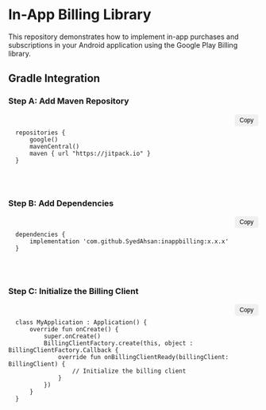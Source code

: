<h1>In-App Billing Library</h1>

This repository demonstrates how to implement in-app purchases and subscriptions in your Android application using the Google Play Billing library.

<style>
  .code-block {
    position: relative;
  }
  .code-block .copy-btn {
    position: absolute;
    top: 0;
    right: 0;
    padding: 5px 10px;
    font-size: 12px;
    border: none;
    border-radius: 5px;
    background-color: #f0f0f0;
    cursor: pointer;
  }
  .code-block .copy-btn:hover {
    background-color: #e0e0e0;
  }
</style>

<h2>Gradle Integration</h2>

### Step A: Add Maven Repository

<div class="code-block">
  <pre>
    
      repositories {
          google()
          mavenCentral()
          maven { url "https://jitpack.io" }
      }

  </pre>
  <button class="copy-btn" data-clipboard-text="repositories {
          google()
          mavenCentral()
          maven { url &quot;https://jitpack.io&quot; }
      }">Copy</button>
</div>

### Step B: Add Dependencies

<div class="code-block">
  <pre>
  
      dependencies {
          implementation 'com.github.SyedAhsan:inappbilling:x.x.x'
      }

  </pre>
  <button class="copy-btn" data-clipboard-text="dependencies {
          implementation 'com.github.SyedAhsan:inappbilling:x.x.x'
      }">Copy</button>
</div>

### Step C: Initialize the Billing Client

<div class="code-block">
  <pre>
  
      class MyApplication : Application() {
          override fun onCreate() {
              super.onCreate()
              BillingClientFactory.create(this, object : BillingClientFactory.Callback {
                  override fun onBillingClientReady(billingClient: BillingClient) {
                      // Initialize the billing client
                  }
              })
          }
      }

  </pre>
  <button class="copy-btn" data-clipboard-text="class MyApplication : Application() {
          override fun onCreate() {
              super.onCreate()
              BillingClientFactory.create(this, object : BillingClientFactory.Callback {
                  override fun onBillingClientReady(billingClient: Billing Client) {
                      // Initialize the billing client
                  }
              })
          }
      }">Copy</button>
</div>